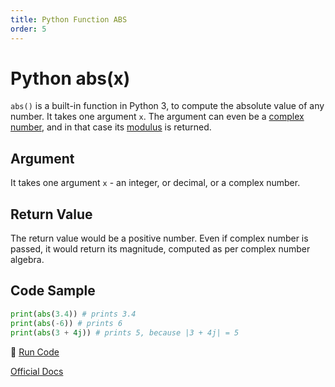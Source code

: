 ```yaml
---
title: Python Function ABS
order: 5
---
```

# Python abs(x)

`abs()` is a built-in function in Python 3, to compute the absolute value of any number. It takes one argument `x`. The argument can even be a [complex number](https://docs.python.org/3.0/library/cmath.html), and in that case its [modulus](http://www.mathcentre.ac.uk/resources/sigma%20complex%20number%20leaflets/sigma-complex9-2009-1.pdf) is returned.

## Argument

It takes one argument `x` - an integer, or decimal, or a complex number.

## Return Value

The return value would be a positive number. Even if complex number is passed, it would return its magnitude, computed as per complex number algebra.

## Code Sample

```python
print(abs(3.4)) # prints 3.4
print(abs(-6)) # prints 6
print(abs(3 + 4j)) # prints 5, because |3 + 4j| = 5
```

:rocket: [Run Code](https://repl.it/CL8k/0)

[Official Docs](https://docs.python.org/3/library/functions.html#abs)
